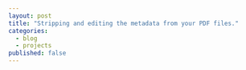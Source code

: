 ```yaml
---
layout: post
title: "Stripping and editing the metadata from your PDF files."
categories: 
  - blog
  - projects
published: false
---
```

